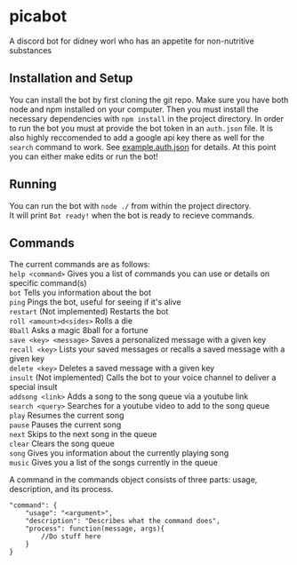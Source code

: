 # picabot
A discord bot for didney worl who has an appetite for non-nutritive substances

## Installation and Setup
You can install the bot by first cloning the git repo. Make sure you have both node and npm installed on your computer. Then you must install the necessary dependencies with `npm install` in the project directory. In order to run the bot you must at provide the bot token in an `auth.json` file. It is also highly reccomended to add a google api key there as well for the `search` command to work. See [example.auth.json](https://github.com/aaronshappell/picabot/blob/master/example.auth.json) for details. At this point you can either make edits or run the bot!

## Running
You can run the bot with `node ./` from within the project directory.  
It will print `Bot ready!` when the bot is ready to recieve commands.

## Commands
The current commands are as follows:  
`help <command>` Gives you a list of commands you can use or details on specific command(s)  
`bot` Tells you information about the bot  
`ping` Pings the bot, useful for seeing if it's alive  
`restart` (Not implemented) Restarts the bot  
`roll <amount>d<sides>` Rolls a die  
`8ball` Asks a magic 8ball for a fortune  
`save <key> <message>` Saves a personalized message with a given key  
`recall <key>` Lists your saved messages or recalls a saved message with a given key  
`delete <key>` Deletes a saved message with a given key  
`insult` (Not implemented) Calls the bot to your voice channel to deliver a special insult  
`addsong <link>` Adds a song to the song queue via a youtube link  
`search <query>` Searches for a youtube video to add to the song queue  
`play` Resumes the current song  
`pause` Pauses the current song  
`next` Skips to the next song in the queue  
`clear` Clears the song queue  
`song` Gives you information about the currently playing song  
`music` Gives you a list of the songs currently in the queue

A command in the commands object consists of three parts: usage, description, and its process.
```
"command": {
    "usage": "<argument>",
    "description": "Describes what the command does",
    "process": function(message, args){
        //Do stuff here
    }
}
```